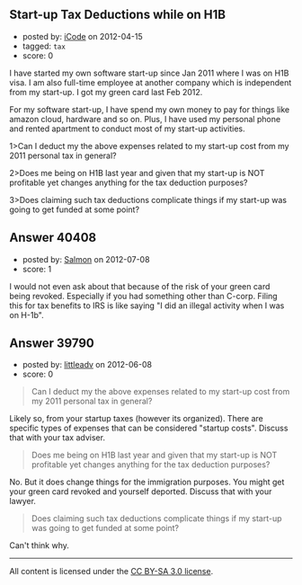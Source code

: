 ## Start-up Tax Deductions while on H1B

- posted by: [iCode](https://stackexchange.com/users/-1/16438-icode) on 2012-04-15
- tagged: `tax`
- score: 0

I have started my own software start-up since Jan 2011 where I was on H1B visa. I am also full-time employee at another company which is independent from my start-up. I got my green card last Feb 2012. 

For my software start-up, I have spend my own money to pay for things like amazon cloud, hardware and so on. Plus, I have used my personal phone and rented apartment to conduct most of my start-up activities. 

1>Can I deduct my the above expenses related to my start-up cost from my 2011 personal tax in general? 

2>Does me being on H1B last year and given that my start-up is NOT profitable yet changes anything for the tax deduction purposes?

3>Does claiming such tax deductions complicate things if my start-up was going to get funded at some point?



## Answer 40408

- posted by: [Salmon](https://stackexchange.com/users/-1/5445-salmon) on 2012-07-08
- score: 1

I would not even ask about that because of the risk of your green card being revoked. Especially if you had something other than C-corp. Filing this for tax benefits to IRS is like saying "I did an illegal activity when I was on H-1b".


## Answer 39790

- posted by: [littleadv](https://stackexchange.com/users/-1/13808-littleadv) on 2012-06-08
- score: 0

> Can I deduct my the above expenses related to my start-up cost from
> my 2011 personal tax in general?

Likely so, from your startup taxes (however its organized). There are specific types of expenses that can be considered "startup costs". Discuss that with your tax adviser.

> Does me being on H1B last year and given that my start-up is NOT
> profitable yet changes anything for the tax deduction purposes?

No. But it does change things for the immigration purposes. You might get your green card revoked and yourself deported. Discuss that with your lawyer.

> Does claiming such tax deductions complicate things if my start-up was
> going to get funded at some point?

Can't think why.



---

All content is licensed under the [CC BY-SA 3.0 license](https://creativecommons.org/licenses/by-sa/3.0/).
